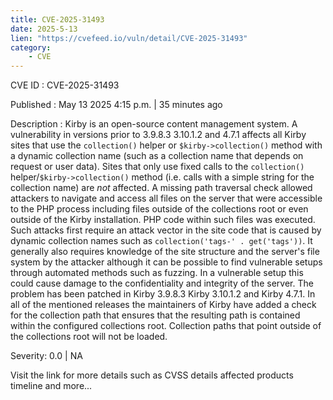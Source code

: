 ```yaml
---
title: CVE-2025-31493
date: 2025-5-13
lien: "https://cvefeed.io/vuln/detail/CVE-2025-31493"
category:
    - CVE
---
```


CVE ID : CVE-2025-31493

Published :  May 13
2025
4:15 p.m. | 35 minutes ago

Description : Kirby is an open-source content management system. A vulnerability in versions prior to 3.9.8.3
3.10.1.2
and 4.7.1 affects all Kirby sites that use the `collection()` helper or `$kirby->collection()` method with a dynamic collection name (such as a collection name that depends on request or user data). Sites that only use fixed calls to the `collection()` helper/`$kirby->collection()` method (i.e. calls with a simple string for the collection name) are *not* affected. A missing path traversal check allowed attackers to navigate and access all files on the server that were accessible to the PHP process
including files outside of the collections root or even outside of the Kirby installation. PHP code within such files was executed. Such attacks first require an attack vector in the site code that is caused by dynamic collection names
such as `collection('tags-' . get('tags'))`. It generally also requires knowledge of the site structure and the server's file system by the attacker
although it can be possible to find vulnerable setups through automated methods such as fuzzing. In a vulnerable setup
this could cause damage to the confidentiality and integrity of the server. The problem has been patched in Kirby 3.9.8.3
Kirby 3.10.1.2
and Kirby 4.7.1. In all of the mentioned releases
the maintainers of Kirby have added a check for the collection path that ensures that the resulting path is contained within the configured collections root. Collection paths that point outside of the collections root will not be loaded.

Severity: 0.0 | NA

Visit the link for more details
such as CVSS details
affected products
timeline
and more...
